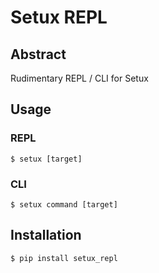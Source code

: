 # Setux REPL

## Abstract

Rudimentary REPL / CLI for Setux

## Usage

### REPL

    $ setux [target]

### CLI

    $ setux command [target]

## Installation

    $ pip install setux_repl
